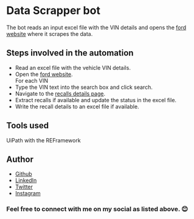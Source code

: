 # Data Scrapper bot

The bot reads an input excel file with the VIN details and opens the [ford website](https://www.ford.com/support/recalls/) where it scrapes the data.

## Steps involved in the automation
- Read an excel file with the vehicle VIN details.
- Open the [ford website](https://www.ford.com/support/recalls/).<br>
For each VIN 
- Type the VIN text into the search box and click search.
- Navigate to the [recalls details page](https://www.ford.com/support/recalls-details/).
- Extract recalls if available and update the status in the excel file.
- Write the recall details to an excel file if available.

## Tools used
UiPath with the REFramework

## Author
- [Github](https://github.com/Klaus-in-Tech)
- [LinkedIn](https://www.linkedin.com/in/kakoozaallanklaus/)
- [Twitter](https://twitter.com/Klaus_in_Tech)
- [Instagram](https://instagram.com/klaus_allan_?igshid=ZDdkNTZiNTM=)

### Feel free to connect with me on my social as listed above. 😊
